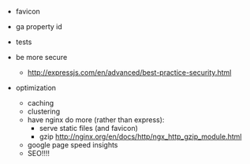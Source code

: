 - favicon
- ga property id
- tests
- be more secure
    - http://expressjs.com/en/advanced/best-practice-security.html

- optimization
    - caching
    - clustering
    - have nginx do more (rather than express):
        - serve static files (and favicon)
        - gzip http://nginx.org/en/docs/http/ngx_http_gzip_module.html
    - google page speed insights
    - SEO!!!!
